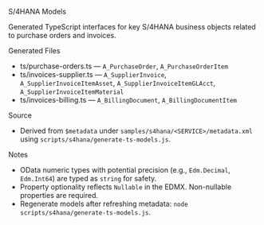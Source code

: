 S/4HANA Models

Generated TypeScript interfaces for key S/4HANA business objects related to purchase orders and invoices.

Generated Files
- ts/purchase-orders.ts — `A_PurchaseOrder`, `A_PurchaseOrderItem`
- ts/invoices-supplier.ts — `A_SupplierInvoice`, `A_SupplierInvoiceItemAsset`, `A_SupplierInvoiceItemGLAcct`, `A_SupplierInvoiceItemMaterial`
- ts/invoices-billing.ts — `A_BillingDocument`, `A_BillingDocumentItem`

Source
- Derived from `$metadata` under `samples/s4hana/<SERVICE>/metadata.xml` using `scripts/s4hana/generate-ts-models.js`.

Notes
- OData numeric types with potential precision (e.g., `Edm.Decimal`, `Edm.Int64`) are typed as `string` for safety.
- Property optionality reflects `Nullable` in the EDMX. Non-nullable properties are required.
- Regenerate models after refreshing metadata: `node scripts/s4hana/generate-ts-models.js`.

